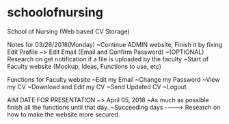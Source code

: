 # schoolofnursing
School of Nursing (Web based CV Storage)

Notes for 03/26/2018(Monday)
~Continue ADMIN website, Finish it by fixing Edit Profile ~> Edit Email (Email and Confirm Password)
~(OPTIONAL) Research on get notification if a file is uploaded by the faculty
~Start of Faculty website (Mockup, Ideas, Functions to use, etc)

Functions for Faculty website
~Edit my Email
~Change my Password
~View my CV
~Download and Edit my CV
~Send Updated CV
~Logout

AIM DATE FOR PRESENTATION ~> April 05, 2018
~As much as possible finish all the functions until that day.
~Succeeding days ----> Research on how to make the website more secured.

